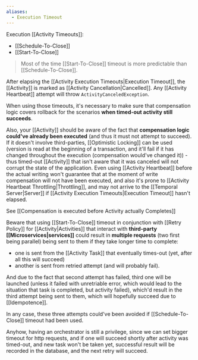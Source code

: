 ```yaml
---
aliases:
  - Execution Timeout
---
```

Execution [[Activity Timeouts]]:
- [[Schedule-To-Close]]
- [[Start-To-Close]]

> Most of the time [[Start-To-Close]] timeout is more predictable than [[Schedule-To-Close]].

After elapsing the [[Activity Execution Timeouts|Execution Timeout]], the [[Activity]] is marked as [[Activity Cancellation|Cancelled]]. Any [[Activity Heartbeat]] attempt will throw `ActivityCanceledException`.

When using those timeouts, it's necessary to make sure that compensation logic covers rollback for the scenarios **when timed-out activity still succeeds**. 

Also, your [[Activity]] should be aware of the fact that **compensation logic could've already been executed** (and thus it must not attempt to succeed). If it doesn't involve third-parties, [[Optimistic Locking]] can be used (version is read at the beginning of a transaction, and it'll fail if it has changed throughout the execution (compensation would've changed it)) - thus timed-out [[Activity]] that isn't aware that it was canceled will not corrupt the state of the application. Even using [[Activity Heartbeat]] before the actual writing won't guarantee that at the moment of write compensation will not have been executed, and also it's prone to [[Activity Heartbeat Throttling|Throttling]], and may not arrive to the [[Temporal Server|Server]] if [[Activity Execution Timeouts|Execution Timeout]] hasn't elapsed.

See [[Compensation is executed before Activity actually Completes]]

Beware that using [[Start-To-Close]] timeout in conjunction with [[Retry Policy]] for [[Activity|Activities]] that interact with **third-party [[Microservices|services]]** could result in **multiple requests** (two first being parallel) being sent to them if they take longer time to complete:
- one is sent from the [[Activity Task]] that eventually times-out (yet, after all this will succeed)
- another is sent from retried attempt (and will probably fail).

And due to the fact that second attempt has failed, third one will be launched (unless it failed with unretriable error, which would lead to the situation that task is completed, but activity failed), which'd result in the third attempt being sent to them, which will hopefully succeed due to [[Idempotence]].

In any case, these three attempts could've been avoided if [[Schedule-To-Close]] timeout had been used.

Anyhow, having an orchestrator is still a privilege, since we can set bigger timeout for http requests, and if one will succeed shortly after activity was timed-out, and new task won't be taken yet, successful result will be recorded in the database, and the next retry will succeed.
